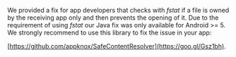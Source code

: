 
We provided a fix for app developers that checks with _fstat_ if a file is
owned by the receiving app only and then prevents the opening of it.
Due to the requirement of using _fstat_ our Java fix was only available for
Android >= 5. We strongly recommend to use this library to fix the
issue in your app:

[https://github.com/appknox/SafeContentResolver](https://goo.gl/Gsz1bh).
